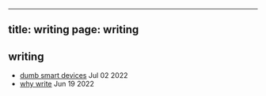 
---
title: writing
page: writing
---

## writing
- [dumb smart devices](dumb-smart-devices.html) Jul 02 2022
- [why write](why-write.html) Jun 19 2022